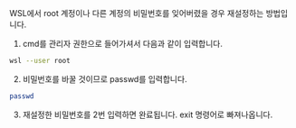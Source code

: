 
WSL에서 root 계정이나 다른 계정의 비밀번호를 잊어버렸을 경우 재설정하는 방법입니다.

1. cmd를 관리자 권한으로 들어가셔서 다음과 같이 입력합니다.

```bash
wsl --user root
```
 
2. 비밀번호를 바꿀 것이므로 passwd를 입력합니다.

```bash
passwd
```

3. 재설정한  비밀번호를 2번 입력하면 완료됩니다. exit 명령어로 빠져나옵니다.
